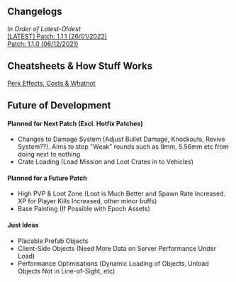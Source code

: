##  Changelogs  
*In Order of Latest-Oldest*  
[[LATEST] Patch: 1.1.1 (26/01/2022)](../main/Changelogs/patch-1.1.1.md)  
[Patch: 1.1.0 (06/12/2021)](../main/Changelogs/patch-1.1.0.md)

## Cheatsheets & How Stuff Works
[Perk Effects, Costs & Whatnot](../main/Data/Perks.md)

## Future of Development
#### Planned for Next Patch (Excl. Hotfix Patches)
* Changes to Damage System (Adjust Bullet Damage, Knockouts, Revive System??). Aims to stop "Weak" rounds such as 9mm, 5.56mm etc from doing next to nothing
* Crate Loading (Load Mission and Loot Crates in to Vehicles)

#### Planned for a Future Patch
* High PVP & Loot Zone (Loot is Much Better and Spawn Rate Increased. XP for Player Kills Increased, other minor buffs)
* Base Painting (If Possible with Epoch Assets)

#### Just Ideas
* Placable Prefab Objects
* Client-Side Objects (Need More Data on Server Performance Under Load)
* Performance Optimisations (Dynamic Loading of Objects, Unload Objects Not in Line-of-Sight, etc)
